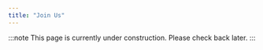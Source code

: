 ```yaml
---
title: "Join Us"
---
```


:::note
This page is currently under construction. Please check back later.
::: 
